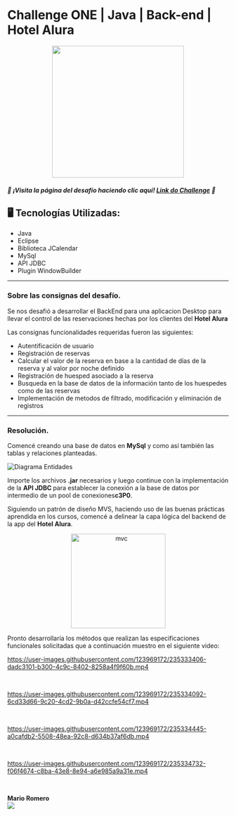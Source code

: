 # Challenge ONE | Java | Back-end | Hotel Alura

<p align="center" >
     <img width="300" heigth="300" src="https://user-images.githubusercontent.com/91544872/189419040-c093db78-c970-4960-8aca-ffcc11f7ffaf.png">
</p>

##### 🔹 ¡Visita la página del desafío haciendo clic aquí! [Link do Challenge](https://www.aluracursos.com/challenges/oracle-one-back-end/hotelalura) 📃


## 🖥️ Tecnologías Utilizadas:

- Java
- Eclipse
- Biblioteca JCalendar
- MySql
- API JDBC
- Plugin WindowBuilder </br>

---

### Sobre las consignas del desafío.

Se nos desafió a desarrollar el BackEnd para una aplicacion Desktop para llevar el control de las reservaciones hechas por los clientes
del <strong>Hotel Alura</strong>

Las consignas funcionalidades requeridas fueron las siguientes:

- Autentificación de usuario</br>
- Registración de reservas</br>
- Calcular el valor de la reserva en base a la cantidad de días de la reserva y al valor por noche definido</br>
- Registración de huesped asociado a la reserva</br>
- Busqueda en la base de datos de la información tanto de los huespedes como de las reservas </br>
- Implementación de metodos de filtrado, modificación y eliminación de registros </br>

---
### Resolución.

Comencé creando una base de datos en <strong> MySql</strong> y como así también las tablas y relaciones planteadas.

<p align="center" >

![Diagrama Entidades](https://user-images.githubusercontent.com/123969172/235332167-a9110a73-db72-4c0a-b2a6-c3394a76a07b.png)
     </p>

Importe los  archivos <strong>.jar</strong> necesarios y luego continue con la implementación de la <strong> API JDBC </strong> para establecer la conexión a la base de datos por intermedio de un pool de conexiones<strong>c3P0</strong>.

Siguiendo un patrón de diseño MVS, haciendo uso de las buenas prácticas aprendida en los cursos, comencé a delinear la capa lógica del backend de la app del <strong> Hotel Alura</strong>.  

<p align="center" >
<img width="215" alt="mvc" src="https://user-images.githubusercontent.com/123969172/235332236-ba5dbacd-fc25-4ba1-85fb-3063085cc965.png">
     </p>

Pronto desarrollaría los métodos que realizan las especificaciones funcionales solicitadas que a continuación muestro en el siguiente video:


<p align="center" >

https://user-images.githubusercontent.com/123969172/235333406-dadc3101-b300-4c9c-8402-8258a4f9f60b.mp4

</p></br>

<p align="center" >

https://user-images.githubusercontent.com/123969172/235334092-6cd33d66-9c20-4cd2-9b0a-d42ccfe54cf7.mp4

</p></br>



<p align="center" >

https://user-images.githubusercontent.com/123969172/235334445-a0cafdb2-5508-48ea-92c8-d634b37af6db.mp4

</p></br>
 
<p align="center" >

https://user-images.githubusercontent.com/123969172/235334732-f06f4674-c8ba-43e8-8e94-a6e985a9a31e.mp4

</p></br>





<p align="center" >

</p>

<strong>Mario Romero</strong></br>
<a href="https://www.linkedin.com/in/marioalbertoromero/" target="_blank">
<img src="https://img.shields.io/badge/-LinkedIn-%230077B5?style=for-the-badge&logo=linkedin&logoColor=white" target="_blank"></a>
